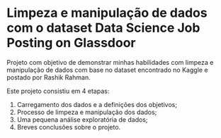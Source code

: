 # Limpeza e manipulação de dados com o dataset Data Science Job Posting on Glassdoor
Projeto com objetivo de demonstrar minhas habilidades com limpeza e manipulação de dados com base no dataset encontrado no Kaggle e postado por Rashik Rahman.

Este projeto consistiu em 4 etapas:

1. Carregamento dos dados e a definições dos objetivos;
2. Processo de limpeza e manipulação dos dados;
3. Uma pequena análise exploratória de dados;
4. Breves conclusões sobre o projeto. 
